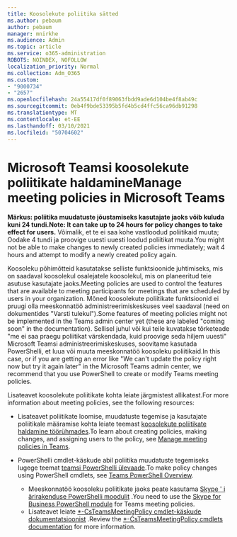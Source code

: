 ```yaml
---
title: Koosolekute poliitika sätted
ms.author: pebaum
author: pebaum
manager: mnirkhe
ms.audience: Admin
ms.topic: article
ms.service: o365-administration
ROBOTS: NOINDEX, NOFOLLOW
localization_priority: Normal
ms.collection: Adm_O365
ms.custom:
- "9000734"
- "2657"
ms.openlocfilehash: 24a55417df0f89063fbdd9ade6d104be4f8ab49c
ms.sourcegitcommit: 0eb4f9bde53395b5fd4b5cd4ffc56ca96db91298
ms.translationtype: MT
ms.contentlocale: et-EE
ms.lasthandoff: 03/10/2021
ms.locfileid: "50704602"
---
```

# <a name="manage-meeting-policies-in-microsoft-teams"></a><span data-ttu-id="b9706-102">Microsoft Teamsi koosolekute poliitikate haldamine</span><span class="sxs-lookup"><span data-stu-id="b9706-102">Manage meeting policies in Microsoft Teams</span></span>

<span data-ttu-id="b9706-103">**Märkus: poliitika muudatuste jõustamiseks kasutajate jaoks võib kuluda kuni 24 tundi.**</span><span class="sxs-lookup"><span data-stu-id="b9706-103">**Note: It can take up to 24 hours for policy changes to take effect for users.**</span></span> <span data-ttu-id="b9706-104">Võimalik, et te ei saa kohe vastloodud poliitikaid muuta; Oodake 4 tundi ja proovige uuesti uuesti loodud poliitikat muuta.</span><span class="sxs-lookup"><span data-stu-id="b9706-104">You might not be able to make changes to newly created policies immediately; wait 4 hours and attempt to modify a newly created policy again.</span></span>

<span data-ttu-id="b9706-105">Koosoleku põhimõtteid kasutatakse selliste funktsioonide juhtimiseks, mis on saadaval koosolekul osalejatele koosolekul, mis on planeeritud teie asutuse kasutajate jaoks.</span><span class="sxs-lookup"><span data-stu-id="b9706-105">Meeting policies are used to control the features that are available to meeting participants for meetings that are scheduled by users in your organization.</span></span> <span data-ttu-id="b9706-106">Mõned koosolekute poliitikate funktsioonid ei pruugi olla meeskonnatöö administreerimiskeskuses veel saadaval (need on dokumentides "Varsti tulekul").</span><span class="sxs-lookup"><span data-stu-id="b9706-106">Some features of meeting policies might not be implemented in the Teams admin center yet (these are labeled "coming soon" in the documentation).</span></span> <span data-ttu-id="b9706-107">Sellisel juhul või kui teile kuvatakse tõrketeade "me ei saa praegu poliitikat värskendada, kuid proovige seda hiljem uuesti" Microsoft Teamsi administreerimiskeskuses, soovitame kasutada PowerShelli, et luua või muuta meeskonnatöö koosoleku poliitikaid.</span><span class="sxs-lookup"><span data-stu-id="b9706-107">In this case, or if you are getting an error like "We can't update the policy right now but try it again later" in the Microsoft Teams admin center, we recommend that you use PowerShell to create or modify Teams meeting policies.</span></span> 

<span data-ttu-id="b9706-108">Lisateavet koosolekute poliitikate kohta leiate järgmistest allikatest.</span><span class="sxs-lookup"><span data-stu-id="b9706-108">For more information about meeting policies, see the following resources:</span></span>

- <span data-ttu-id="b9706-109">Lisateavet poliitikate loomise, muudatuste tegemise ja kasutajate poliitikale määramise kohta leiate teemast [koosolekute poliitikate haldamine töörühmades](https://docs.microsoft.com/microsoftteams/meeting-policies-in-teams).</span><span class="sxs-lookup"><span data-stu-id="b9706-109">To learn about creating policies, making changes, and assigning users to the policy, see [Manage meeting policies in Teams](https://docs.microsoft.com/microsoftteams/meeting-policies-in-teams).</span></span>

- <span data-ttu-id="b9706-110">PowerShelli cmdlet-käskude abil poliitika muudatuste tegemiseks lugege teemat [teamsi PowerShelli ülevaade](https://docs.microsoft.com/microsoftteams/teams-powershell-overview).</span><span class="sxs-lookup"><span data-stu-id="b9706-110">To make policy changes using PowerShell cmdlets, see [Teams PowerShell Overview](https://docs.microsoft.com/microsoftteams/teams-powershell-overview).</span></span> 
    - <span data-ttu-id="b9706-111">Meeskonnatöö koosoleku poliitikate jaoks peate kasutama [Skype ' i ärirakenduse PowerShelli moodulit](https://docs.microsoft.com/skypeforbusiness/set-up-your-computer-for-windows-powershell/download-and-install-the-skype-for-business-online-connector) .</span><span class="sxs-lookup"><span data-stu-id="b9706-111">You need to use the [Skype for Business PowerShell module](https://docs.microsoft.com/skypeforbusiness/set-up-your-computer-for-windows-powershell/download-and-install-the-skype-for-business-online-connector) for Teams meeting policies.</span></span> 
    - <span data-ttu-id="b9706-112">Lisateavet leiate [\*-CsTeamsMeetingPolicy cmdlet-käskude dokumentatsioonist](https://docs.microsoft.com/search/?search=CsTeamsMeetingPolicy&view=skype-ps) .</span><span class="sxs-lookup"><span data-stu-id="b9706-112">Review the [\*-CsTeamsMeetingPolicy cmdlets documentation](https://docs.microsoft.com/search/?search=CsTeamsMeetingPolicy&view=skype-ps) for more information.</span></span>

